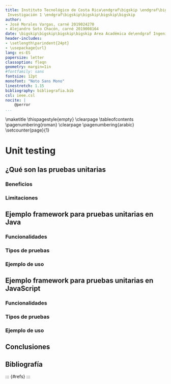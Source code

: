 ```yaml
---
title: Instituto Tecnológico de Costa Rica\endgraf\bigskip \endgraf\bigskip\bigskip\
 Investigación 1 \endgraf\bigskip\bigskip\bigskip\bigskip
author: 
- José Morales Vargas, carné 2019024270
- Alejandro Soto Chacón, carné 2019008164
date: \bigskip\bigskip\bigskip\bigskip Area Académica de\endgraf Ingeniería en Computadores \endgraf\bigskip\bigskip\ Especificación y Diseño \endgraf de Software (CE4101) \endgraf\bigskip\bigskip Profesor Daniel Madriz Huertas \endgraf\vfill  Semestre I
header-includes:
- \setlength\parindent{24pt}
- \usepackage{url}
lang: es-ES
papersize: letter
classoption: fleqn
geometry: margin=1in
#fontfamily: sans
fontsize: 12pt
monofont: "Noto Sans Mono"
linestretch: 1.15
bibliography: bibliografia.bib
csl: ieee.csl
nocite: |
    @perror 
...
```


\maketitle
\thispagestyle{empty}
\clearpage
\tableofcontents
\pagenumbering{roman}
\clearpage
\pagenumbering{arabic}
\setcounter{page}{1}

# Unit testing

## ¿Qué son las pruebas unitarias

### Beneficios

### Limitaciones

## Ejemplo framework para pruebas unitarias en Java

### Funcionalidades

### Tipos de pruebas

### Ejemplo de uso

## Ejemplo framework para pruebas unitarias en JavaScript

### Funcionalidades

### Tipos de pruebas

### Ejemplo de uso

## Conclusiones

## Bibliografía

::: {#refs}
:::

